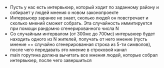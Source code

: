 - Пусть у нас есть интервьюер, который ходит по заданному району и собирает
у людей мнения о новом законопроекте
- Интервьюер заранее не знает, сколько людей он повстречает и сколько мнений
сможет собрать. Эта случайность иммитируется при помощи рандомно сгенерированного
числа N
- Со случайным интервалом (от 300мс до 700мс) интерьвюер будет находить одного
из N жителей, получать от него мнение (пусть мнение == случайно сгенерированная
строка из 5-ти символов), после чего передавать это мнение в строковой канал
- main горутина должна вычитать все мнения людей, которые собрал интервьюер,
поcле чего завершиться
